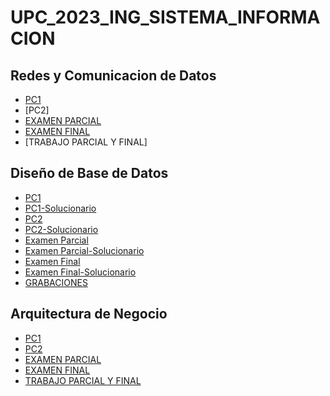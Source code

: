 # UPC_2023_ING_SISTEMA_INFORMACION

## Redes y Comunicacion de Datos 
- [PC1](https://github.com/luisito362/2023_01/blob/main/Redes%20y%20Comunicacion%20de%20Datos/REDES_PC1_2023_01.pdf)
- [PC2]
- [EXAMEN PARCIAL](https://github.com/luisito362/2023_01/blob/main/Redes%20y%20Comunicacion%20de%20Datos/REDES_PARCIAL_2023_01.pdf)
- [EXAMEN FINAL](https://github.com/luisito362/2023_01/blob/main/Redes%20y%20Comunicacion%20de%20Datos/REDES_EX_FINAL_2023_01.pdf)
- [TRABAJO PARCIAL Y FINAL]

## Diseño de Base de Datos 
- [PC1](https://github.com/luisito362/2023_01/blob/main/Dise%C3%B1o%20de%20Base%20de%20Datos/upc-pre-202301-si400-ws41-pc01-enunciado.pdf)
- [PC1-Solucionario](https://github.com/luisito362/2023_01/blob/main/Dise%C3%B1o%20de%20Base%20de%20Datos/upc-pre-202301-si400-ws41-pc01.pdf)
- [PC2](https://github.com/luisito362/2023_01/blob/main/Dise%C3%B1o%20de%20Base%20de%20Datos/upc-pre-202301-si400-ws41-pc02-enunciado.pdf)
- [PC2-Solucionario](https://github.com/luisito362/2023_01/blob/main/Dise%C3%B1o%20de%20Base%20de%20Datos/upc-pre-202301-si400-ws41-pc02.pdf)
- [Examen Parcial](https://github.com/luisito362/2023_01/blob/main/Dise%C3%B1o%20de%20Base%20de%20Datos/upc-pre-202301-si400-examen-parcial-enunciado.pdf)
- [Examen Parcial-Solucionario](https://github.com/luisito362/2023_01/blob/main/Dise%C3%B1o%20de%20Base%20de%20Datos/upc-pre-202301-si400-examen-parcial.pdf)
- [Examen Final](https://github.com/luisito362/2023_01/blob/main/Dise%C3%B1o%20de%20Base%20de%20Datos/upc-pre-202301-si400-examen-final-enunciado.pdf)
- [Examen Final-Solucionario](https://github.com/luisito362/2023_01/blob/main/Dise%C3%B1o%20de%20Base%20de%20Datos/upc-pre-202301-si400-examen-final.pdf)
- [GRABACIONES](https://www.youtube.com/watch?v=KqZAiY1HSSc&list=PLihzuaPGPKahSG6SZwg5B3bYN7Eg3t6rF&index=2)


## Arquitectura de Negocio
- [PC1](https://github.com/luisito362/2023_01/blob/main/Arquitectura%20de%20Negocio/ARQ_NEGOCIO_PC1_2023_01.pdf)
- [PC2](https://github.com/luisito362/2023_01/blob/main/Arquitectura%20de%20Negocio/ARQ_NEGOCIO_PC2_2023_01.pdf)
- [EXAMEN PARCIAL](https://github.com/luisito362/2023_01/blob/main/Arquitectura%20de%20Negocio/ARQ_NEGOCIO_PARCIAL_2023_01.pdf)
- [EXAMEN FINAL](https://github.com/luisito362/2023_01/blob/main/Arquitectura%20de%20Negocio/ARQ_NEGOCIO_FINAL_2023_01.pdf)
- [TRABAJO PARCIAL Y FINAL](https://github.com/luisito362/2023_01/blob/main/Arquitectura%20de%20Negocio/TRABAJO_FINAL-ARQUITECTURA%20DE%20NEGOCIO-GRUPO%201-SI704-2301-SX52.pdf)

